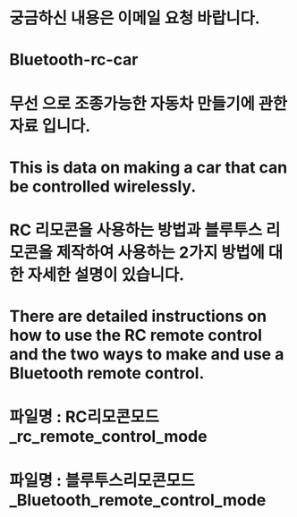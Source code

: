 # 궁금하신 내용은 이메일 요청 바랍니다. 
# Bluetooth-rc-car
# 무선 으로 조종가능한 자동차 만들기에 관한 자료 입니다.
# This is data on making a car that can be controlled wirelessly.
# RC 리모콘을 사용하는 방법과 블루투스 리모콘을 제작하여 사용하는 2가지 방법에 대한 자세한 설명이 있습니다.
# There are detailed instructions on how to use the RC remote control and the two ways to make and use a Bluetooth remote control.
# 파일명 : RC리모콘모드_rc_remote_control_mode
# 파일명 : 블루투스리모콘모드_Bluetooth_remote_control_mode
